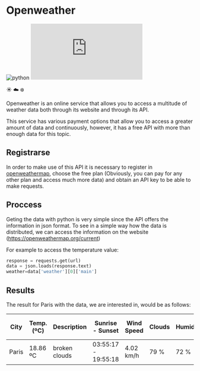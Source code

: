 # Openweather
![python](https://img.shields.io/badge/Python-blueviolet?style=plastic&logo=python&logoColor=FFD43B)
![](https://badge-size.herokuapp.com/FranGarcia94/Weather-Python/main/OpenWeather/openweather.py)

:sunny: :cloud: :snowflake:

Openweather is an online service that allows you to access a multitude of weather data both through its website and through its API.

This service has various payment options that allow you to access a greater amount of data and continuously, however, it has a free API with more than enough data for this topic.

## Registrarse
In order to make use of this API it is necessary to register in [openweathermap](https://openweathermap.org/), choose the free plan (Obviously, you can pay for any other plan and access much more data) and obtain an API key to be able to make requests.

## Proccess
Geting the data with python is very simple since the API offers the information in json format. 
To see in a simple way how the data is distributed, we can access the information on the website (https://openweathermap.org/current)

For example to access the temperature value:
```python
response = requests.get(url)
data = json.loads(response.text)
weather=data['weather'][0]['main']

```

## Results
The result for Paris with the data, we are interested in, would be as follows:

| City   | Temp. (ºC)   | Description   | Sunrise - Sunset    | Wind Speed   | Clouds   | Humidity   | T.Max - T.Min   | Measurement Time   |
|--------|--------------|---------------|---------------------|--------------|----------|------------|-----------------|--------------------|
| Paris  | 18.86 ºC     | broken clouds | 03:55:17 - 19:55:18 | 4.02 km/h    | 79 %     | 72 %       | 19.58 - 16.26   | 23:01:00           |

